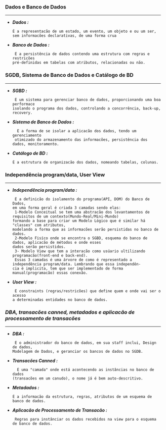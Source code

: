### **Dados e Banco de Dados**
 ___________________________________________________________________________________________
 - **_Dados :_**

       É a representacão de um estado, um evento, um objeto e ou um ser, sem informacões declarativas, de uma forma crua


 - **_Banco de Dados :_**

        É a persistência de dados contendo uma estrutura com regras e restricões
       pré-definidas em tabelas com atributos, relacionadas ou não.


### **SGDB, Sistema de Banco de Dados e Catálogo de BD**
 ___________________________________________________________________________________________
 - **_SGBD :_**

        É um sistema para gerenciar banco de dados, proporcionando uma boa performace
       isolando o programa dos dados, controlando a concorrência, back-up, recovery.

 
- **_Sistema de Banco de Dados :_**
 
        É a forma de se isolar a aplicacão dos dados, tendo um gerenciamento
       otimizado do armazenamento das informacões, persistência dos dados, monitoramento.  

 - **_Catálogo de BD :_**
 
       É a estrutura de organizacão dos dados, nomeando tabelas, colunas.

### **Independência program/data, User View**
___________________________________________________________________________________________
 - **_Independência program/data :_**

        É a definicão do isolamento do programa(API, DOM) do Banco de Dados, 
       em uma forma geral é criada 3 camadas sendo elas: 
        1-Modelo Conceitual se tem uma abstracão dos levantamentos de requisitos de um contexto(Mundo-Real/Mini-Mundo) 
       formando a base para criar um Modelo Lógico que é similar há "classes" com atributos, 
       modelando a forma que as informacões serão persistidas no banco de dados.
        2-Modelo Fisíco onde se encontra o SGBD, esquema do banco de dados, aplicacão de métodos e onde esses 
       dados serão persistidos. 
        3- Modelo View que tem a interacão como usúario ultilizando programacão(front-end e back-end). 
        Essas 3 camadas é uma árvore de como é representado a independência program/data. Lembrando que essa independên-
       cia é implicita, tem que ser implementado de forma manual(programacão) essas conexão. 

 - **_User View :_**

        É constraints (regras/restricões) que define quem e onde vai ser o acesso 
       a determinadas entidades no banco de dados.

 ### **_DBA, transacões canned, metadados e aplicacão de processamento de transacões_**
___________________________________________________________________________________________

 - **_DBA :_**

        É o administrador do banco de dados, em sua staff inclui, Design de dados, 
       Modelagem de Dados, e geranciar os bancos de dados no SGDB.


 - **_Transacões Canned :_**

         É uma "camada" onde está acontecendo as instâncias no banco de dados 
       (transacões em um canudo), o nome já é bem auto-descritivo.

 - **_Metadados :_**

       É a informacão da estrutura, regras, atributos de um esquema de banco de dados.    

 - **_Aplicacão de Processamento de Transacão :_** 
          
        
        Regras para instânciar os dados recebidos na view para o esquema de banco de dados.